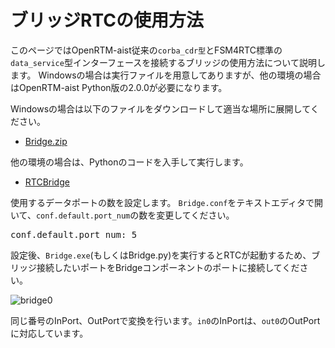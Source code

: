 # ブリッジRTCの使用方法

このページではOpenRTM-aist従来の`corba_cdr型`とFSM4RTC標準の`data_service`型インターフェースを接続するブリッジの使用方法について説明します。
Windowsの場合は実行ファイルを用意してありますが、他の環境の場合はOpenRTM-aist Python版の2.0.0が必要になります。

Windowsの場合は以下のファイルをダウンロードして適当な場所に展開してください。

* [Bridge.zip](https://github.com/Nobu19800/RTCBridge/releases/download/v.0.1.0/Bridge.zip)

他の環境の場合は、Pythonのコードを入手して実行します。

* [RTCBridge](https://github.com/Nobu19800/RTCBridge)

使用するデータポートの数を設定します。
`Bridge.conf`をテキストエディタで開いて、`conf.default.port_num`の数を変更してください。

<pre>
conf.default.port_num: 5
</pre>



設定後、`Bridge.exe`(もしくはBridge.py)を実行するとRTCが起動するため、ブリッジ接続したいポートをBridgeコンポーネントのポートに接続してください。

![bridge0](https://user-images.githubusercontent.com/6216077/49053785-e6406080-f234-11e8-9997-4ff44619aed4.png)

同じ番号のInPort、OutPortで変換を行います。`in0`のInPortは、`out0`のOutPortに対応しています。
